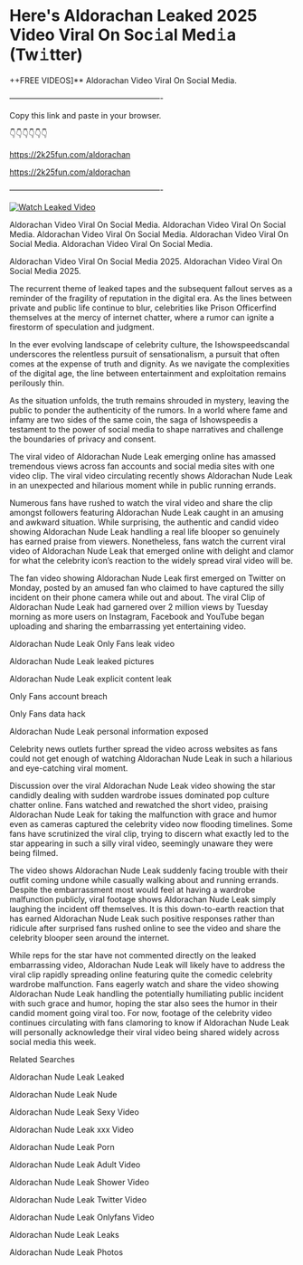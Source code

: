 # Here's Aldorachan Leaked 2025 Video Viral On Soc𝚒al Med𝚒a (Tw𝚒tter)

++FREE VIDEOS]** Aldorachan Video Viral On Social Media.

———————————————————-

Copy this link and paste in your browser.

👇👇👇👇👇👇

https://2k25fun.com/aldorachan

https://2k25fun.com/aldorachan

———————————————————-

[![Watch Leaked Video](https://miro.medium.com/v2/resize:fit:828/format:webp/1*cilzJN44JGOrTw9NJCrNHA.gif "Watch Leaked Video")](https://2k25fun.com/aldorachan)

Aldorachan Video Viral On Social Media. Aldorachan Video Viral On Social Media. Aldorachan Video Viral On Social Media. Aldorachan Video Viral On Social Media. Aldorachan Video Viral On Social Media.

Aldorachan Video Viral On Social Media 2025. Aldorachan Video Viral On Social Media 2025.

The recurrent theme of leaked tapes and the subsequent fallout serves as a reminder of the fragility of reputation in the digital era. As the lines between private and public life continue to blur, celebrities like Prison Officerfind themselves at the mercy of internet chatter, where a rumor can ignite a firestorm of speculation and judgment.

In the ever evolving landscape of celebrity culture, the Ishowspeedscandal underscores the relentless pursuit of sensationalism, a pursuit that often comes at the expense of truth and dignity. As we navigate the complexities of the digital age, the line between entertainment and exploitation remains perilously thin.

As the situation unfolds, the truth remains shrouded in mystery, leaving the public to ponder the authenticity of the rumors. In a world where fame and infamy are two sides of the same coin, the saga of Ishowspeedis a testament to the power of social media to shape narratives and challenge the boundaries of privacy and consent.

The viral video of Aldorachan Nude Leak emerging online has amassed tremendous views across fan accounts and social media sites with one video clip. The viral video circulating recently shows Aldorachan Nude Leak in an unexpected and hilarious moment while in public running errands.

Numerous fans have rushed to watch the viral video and share the clip amongst followers featuring Aldorachan Nude Leak caught in an amusing and awkward situation. While surprising, the authentic and candid video showing Aldorachan Nude Leak handling a real life blooper so genuinely has earned praise from viewers. Nonetheless, fans watch the current viral video of Aldorachan Nude Leak that emerged online with delight and clamor for what the celebrity icon’s reaction to the widely spread viral video will be.

The fan video showing Aldorachan Nude Leak first emerged on Twitter on Monday, posted by an amused fan who claimed to have captured the silly incident on their phone camera while out and about. The viral Clip of Aldorachan Nude Leak had garnered over 2 million views by Tuesday morning as more users on Instagram, Facebook and YouTube began uploading and sharing the embarrassing yet entertaining video.

Aldorachan Nude Leak Only Fans leak video

Aldorachan Nude Leak leaked pictures

Aldorachan Nude Leak explicit content leak

Only Fans account breach

Only Fans data hack

Aldorachan Nude Leak personal information exposed

Celebrity news outlets further spread the video across websites as fans could not get enough of watching Aldorachan Nude Leak in such a hilarious and eye-catching viral moment.

Discussion over the viral Aldorachan Nude Leak video showing the star candidly dealing with sudden wardrobe issues dominated pop culture chatter online. Fans watched and rewatched the short video, praising Aldorachan Nude Leak for taking the malfunction with grace and humor even as cameras captured the celebrity video now flooding timelines. Some fans have scrutinized the viral clip, trying to discern what exactly led to the star appearing in such a silly viral video, seemingly unaware they were being filmed.

The video shows Aldorachan Nude Leak suddenly facing trouble with their outfit coming undone while casually walking about and running errands. Despite the embarrassment most would feel at having a wardrobe malfunction publicly, viral footage shows Aldorachan Nude Leak simply laughing the incident off themselves. It is this down-to-earth reaction that has earned Aldorachan Nude Leak such positive responses rather than ridicule after surprised fans rushed online to see the video and share the celebrity blooper seen around the internet.

While reps for the star have not commented directly on the leaked embarrassing video, Aldorachan Nude Leak will likely have to address the viral clip rapidly spreading online featuring quite the comedic celebrity wardrobe malfunction. Fans eagerly watch and share the video showing Aldorachan Nude Leak handling the potentially humiliating public incident with such grace and humor, hoping the star also sees the humor in their candid moment going viral too. For now, footage of the celebrity video continues circulating with fans clamoring to know if Aldorachan Nude Leak will personally acknowledge their viral video being shared widely across social media this week.

Related Searches

Aldorachan Nude Leak Leaked

Aldorachan Nude Leak Nude

Aldorachan Nude Leak Sexy Video

Aldorachan Nude Leak xxx Video

Aldorachan Nude Leak Porn

Aldorachan Nude Leak Adult Video

Aldorachan Nude Leak Shower Video

Aldorachan Nude Leak Twitter Video

Aldorachan Nude Leak Onlyfans Video

Aldorachan Nude Leak Leaks

Aldorachan Nude Leak Photos